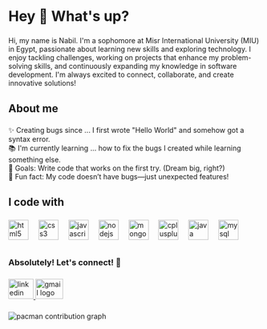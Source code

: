 <h1 align="left">Hey 👋 What's up?</h1>

###

<p align="left">Hi, my name is Nabil. I'm a sophomore at Misr International University (MIU) in Egypt, passionate about learning new skills and exploring technology. I enjoy tackling challenges, working on projects that enhance my problem-solving skills, and continuously expanding my knowledge in software development. I'm always excited to connect, collaborate, and create innovative solutions!</p>

###

<h2 align="left">About me</h2>

###

<p align="left">✨ Creating bugs since ... I first wrote "Hello World" and somehow got a syntax error.<br>📚 I'm currently learning ... how to fix the bugs I created while learning something else.<br>🎯 Goals: Write code that works on the first try. (Dream big, right?)<br>🎲 Fun fact: My code doesn’t have bugs—just unexpected features!</p>

###

<h2 align="left">I code with</h2>

###

<div align="left">
  <img src="https://cdn.jsdelivr.net/gh/devicons/devicon/icons/html5/html5-original.svg" height="40" alt="html5 logo"  />
  <img width="12" />
  <img src="https://cdn.jsdelivr.net/gh/devicons/devicon/icons/css3/css3-original.svg" height="40" alt="css3 logo"  />
  <img width="12" />
  <img src="https://cdn.jsdelivr.net/gh/devicons/devicon/icons/javascript/javascript-original.svg" height="40" alt="javascript logo"  />
  <img width="12" />
  <img src="https://cdn.jsdelivr.net/gh/devicons/devicon/icons/nodejs/nodejs-original.svg" height="40" alt="nodejs logo"  />
  <img width="12" />
  <img src="https://cdn.jsdelivr.net/gh/devicons/devicon/icons/mongodb/mongodb-original.svg" height="40" alt="mongodb logo"  />
  <img width="12" />
  <img src="https://cdn.jsdelivr.net/gh/devicons/devicon/icons/cplusplus/cplusplus-original.svg" height="40" alt="cplusplus logo"  />
  <img width="12" />
  <img src="https://cdn.jsdelivr.net/gh/devicons/devicon/icons/java/java-original.svg" height="40" alt="java logo"  />
  <img width="12" />
  <img src="https://cdn.jsdelivr.net/gh/devicons/devicon/icons/mysql/mysql-original.svg" height="40" alt="mysql logo"  />
</div>

######

<h3 align="left">Absolutely! Let's connect! 🤝</h3>

###

<div align="left">
 <a href="https://www.linkedin.com/in/nabil-ramy-5a015635a?utm_source=share&utm_campaign=share_via&utm_content=profile&utm_medium=ios_app" target="_blank">
  <img src="https://raw.githubusercontent.com/maurodesouza/profile-readme-generator/master/src/assets/icons/social/linkedin/default.svg" width="50" height="40" alt="linkedin logo"  />
</a>
  <a href="mailto:nabilramy2005@gmail.com" target="_blank">
    <img src="https://raw.githubusercontent.com/maurodesouza/profile-readme-generator/master/src/assets/icons/social/gmail/default.svg" width="55" height="40" alt="gmail logo"  />
  </a>
</div>

###

<picture>
  <source media="(prefers-color-scheme: dark)" srcset="https://raw.githubusercontent.com/nabilramyy/nabilramyy/output/pacman-contribution-graph-dark.svg">
  <source media="(prefers-color-scheme: light)" srcset="https://raw.githubusercontent.com/nabilramyy/nabilramyy/output/pacman-contribution-graph.svg">
  <img alt="pacman contribution graph" src="https://raw.githubusercontent.com/nabilramyy/nabilramyy/output/pacman-contribution-graph.svg">
</picture>
